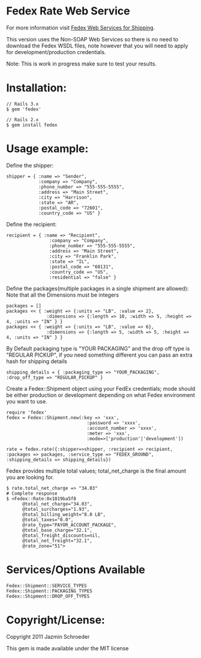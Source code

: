 # Fedex Rate Web Service

For more information visit [Fedex Web Services for Shipping](https://www.fedex.com/wpor/web/jsp/drclinks.jsp?links=wss/index.html).

This version uses the Non-SOAP Web Services so there is no need to download the Fedex WSDL files, note however that you will need to apply for 
development/production credentials.

Note: This is work in progress make sure to test your results.

# Installation:
    // Rails 3.x
    $ gem 'fedex'
    
    // Rails 2.x
    $ gem install fedex 

# Usage example:
   
Define the shipper:
                                     
    shipper = { :name => "Sender", 
                :company => "Company", 
                :phone_number => "555-555-5555", 
                :address => "Main Street", 
                :city => "Harrison", 
                :state => "AR", 
                :postal_code => "72601", 
                :country_code => "US" }

Define the recipient:    

    recipient = { :name => "Recipient", 
                    :company => "Company", 
                    :phone_number => "555-555-5555", 
                    :address => "Main Street", 
                    :city => "Franklin Park", 
                    :state => "IL", 
                    :postal_code => "60131", 
                    :country_code => "US", 
                    :residential => "false" }
Define the packages(multiple packages in a single shipment are allowed):
Note that all the Dimensions must be integers
                    
    packages = []
    packages << { :weight => {:units => "LB", :value => 2}, 
                   :dimensions => {:length => 10, :width => 5, :height => 4, :units => "IN" } }
    packages << { :weight => {:units => "LB", :value => 6}, 
                   :dimensions => {:length => 5, :width => 5, :height => 4, :units => "IN" } }

By Default packaging type is "YOUR PACKAGING" and the drop off type is "REGULAR PICKUP", if you need something different you can pass an extra hash for shipping details

    shipping_details = { :packaging_type => "YOUR_PACKAGING", :drop_off_type => "REGULAR_PICKUP" }  
       
    
Create a Fedex::Shipment object using your FedEx credentials; mode should be either production or development depending on what Fedex environment you want to use.

    require 'fedex'
    fedex = Fedex::Shipment.new(:key => 'xxx', 
                                  :password => 'xxxx', 
                                  :account_number => 'xxxx', 
                                  :meter => 'xxx', 
                                  :mode=>['production'|'development'])      

    rate = fedex.rate({:shipper=>shipper, :recipient => recipient, :packages => packages, :service_type => "FEDEX_GROUND", :shipping_details => shipping_details})    
    
Fedex provides multiple total values; total_net_charge is the final amount you are looking for. 
    
    $ rate.total_net_charge => "34.03"     
    # Complete response                              
    $ <Fedex::Rate:0x1019ba5f8 
          @total_net_charge="34.03", 
          @total_surcharges="1.93", 
          @total_billing_weight="8.0 LB", 
          @total_taxes="0.0",   
          @rate_type="PAYOR_ACCOUNT_PACKAGE", 
          @total_base_charge="32.1", 
          @total_freight_discounts=nil, 
          @total_net_freight="32.1", 
          @rate_zone="51"> 
       
           
# Services/Options Available

    Fedex::Shipment::SERVICE_TYPES
    Fedex::Shipment::PACKAGING_TYPES
    Fedex::Shipment::DROP_OFF_TYPES

# Copyright/License:
Copyright 2011 Jazmin Schroeder

This gem is made available under the MIT license

